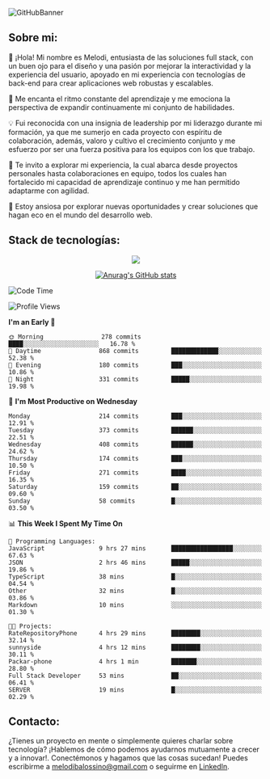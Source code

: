 ![GitHubBanner](https://github.com/MelBalossino/MelBalossino/assets/124601449/c1bfc12f-f708-4d5e-a44c-cbc714e582b2)

## Sobre mi:

🤗 ¡Hola! Mi nombre es Melodi, entusiasta de las soluciones full stack, con un buen ojo para el diseño y una pasión por mejorar la interactividad y la experiencia del usuario, apoyado en mi experiencia con tecnologías de back-end para crear aplicaciones web robustas y escalables.

🚀 Me encanta el ritmo constante del aprendizaje y me emociona la perspectiva de expandir continuamente mi conjunto de habilidades.

💡 Fui reconocida con una insignia de leadership por mi liderazgo durante mi formación, ya que me sumerjo en cada proyecto con espíritu de colaboración, además, valoro y cultivo el crecimiento conjunto y me esfuerzo por ser una fuerza positiva para los equipos con los que trabajo.

💼 Te invito a explorar mi experiencia, la cual abarca desde proyectos personales hasta colaboraciones en equipo, todos los cuales han fortalecido mi capacidad de aprendizaje continuo y me han permitido adaptarme con agilidad.

🤗 Estoy ansiosa por explorar nuevas oportunidades y crear soluciones que hagan eco en el mundo del desarrollo web. 

## Stack de tecnologías:
<p align="center">
  <a href="https://skillicons.dev">
    <img src="https://skillicons.dev/icons?i=js,html,css,react,vite,webpack,redux,nodejs,express,postgres,sequelize,git,github,vscode,figma,materialui,tailwind" />
  </a>
</p>

<div align="center">
  
[![Anurag's GitHub stats](https://github-readme-stats.vercel.app/api?username=melbalossino&count_private=true&show_icons=true&theme=onedark)](https://github.com/anuraghazra/github-readme-stats)
</div>

<!--START_SECTION:waka-->
![Code Time](http://img.shields.io/badge/Code%20Time-13%20hrs%2059%20mins-blue)

![Profile Views](http://img.shields.io/badge/Profile%20Views-233-blue)

**I'm an Early 🐤** 

```text
🌞 Morning                278 commits         ████░░░░░░░░░░░░░░░░░░░░░   16.78 % 
🌆 Daytime                868 commits         █████████████░░░░░░░░░░░░   52.38 % 
🌃 Evening                180 commits         ███░░░░░░░░░░░░░░░░░░░░░░   10.86 % 
🌙 Night                  331 commits         █████░░░░░░░░░░░░░░░░░░░░   19.98 % 
```
📅 **I'm Most Productive on Wednesday** 

```text
Monday                   214 commits         ███░░░░░░░░░░░░░░░░░░░░░░   12.91 % 
Tuesday                  373 commits         ██████░░░░░░░░░░░░░░░░░░░   22.51 % 
Wednesday                408 commits         ██████░░░░░░░░░░░░░░░░░░░   24.62 % 
Thursday                 174 commits         ███░░░░░░░░░░░░░░░░░░░░░░   10.50 % 
Friday                   271 commits         ████░░░░░░░░░░░░░░░░░░░░░   16.35 % 
Saturday                 159 commits         ██░░░░░░░░░░░░░░░░░░░░░░░   09.60 % 
Sunday                   58 commits          █░░░░░░░░░░░░░░░░░░░░░░░░   03.50 % 
```


📊 **This Week I Spent My Time On** 

```text
💬 Programming Languages: 
JavaScript               9 hrs 27 mins       █████████████████░░░░░░░░   67.63 % 
JSON                     2 hrs 46 mins       █████░░░░░░░░░░░░░░░░░░░░   19.86 % 
TypeScript               38 mins             █░░░░░░░░░░░░░░░░░░░░░░░░   04.54 % 
Other                    32 mins             █░░░░░░░░░░░░░░░░░░░░░░░░   03.86 % 
Markdown                 10 mins             ░░░░░░░░░░░░░░░░░░░░░░░░░   01.30 % 

🐱‍💻 Projects: 
RateRepositoryPhone      4 hrs 29 mins       ████████░░░░░░░░░░░░░░░░░   32.14 % 
sunnyside                4 hrs 12 mins       ████████░░░░░░░░░░░░░░░░░   30.11 % 
Packar-phone             4 hrs 1 min         ███████░░░░░░░░░░░░░░░░░░   28.80 % 
Full Stack Developer     53 mins             ██░░░░░░░░░░░░░░░░░░░░░░░   06.41 % 
SERVER                   19 mins             █░░░░░░░░░░░░░░░░░░░░░░░░   02.29 % 
```

<!--END_SECTION:waka-->

## Contacto:
¿Tienes un proyecto en mente o simplemente quieres charlar sobre tecnología? ¡Hablemos de cómo podemos ayudarnos mutuamente a crecer y a innovar!. Conectémonos y hagamos que las cosas sucedan! Puedes escribirme a melodibalossino@gmail.com o seguirme en [LinkedIn](https://www.linkedin.com/in/melody-balossino-26745021b).


<!--
**MelBalossino/MelBalossino** is a ✨ _special_ ✨ repository because its `README.md` (this file) appears on your GitHub profile.



Here are some ideas to get you started:

- 🔭 I’m currently working on ...
- 🌱 I’m currently learning ...
- 👯 I’m looking to collaborate on ...
- 🤔 I’m looking for help with ...
- 💬 Ask me about ...
- 📫 How to reach me: ...
- 😄 Pronouns: ...
- ⚡ Fun fact: ...
-->
